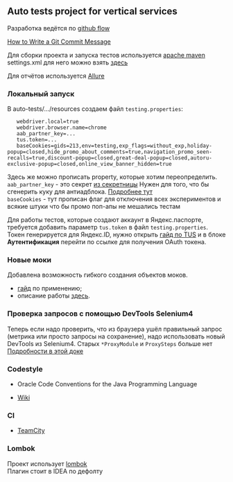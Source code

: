 ## Auto tests project for vertical services

Разработка ведётся по [github flow](https://guides.github.com/introduction/flow/)

[How to Write a Git Commit Message](http://chris.beams.io/posts/git-commit/)

Для сборки проекта и запуска тестов используется [apache maven](https://maven.apache.org)  
settings.xml для него можно взять [здесь](settings.xml)

Для отчётов используется [Allure](http://allure.qatools.ru)

### Локальный запуск

В auto-tests/.../resources создаем файл `testing.properties`:

```
   webdriver.local=true
   webdriver.browser.name=chrome
   aab_partner_key=...
   tus.token=...
   baseCookies=gids=213,env=testing,exp_flags=without_exp,holiday-popup=closed,hide_promo_about_comments=true,navigation_promo_seen-recalls=true,discount-popup=closed,great-deal-popup=closed,autoru-exclusive-popup=closed,online_view_banner_hidden=true
```

Здесь же можно прописать property, которые хотим переопределить.
`aab_partner_key` - это секрет [из секретницы](https://yav.yandex-team.ru/edit/secret/sec-01dp0t66zeygf580c2j76qjjsd)
Нужен для того, что бы сгенерить куку для антиадблока. [Подробнее тут](docs/anti_ad_block.md)  
`baseCookies` - тут прописан флаг для отключения всех экспериментов и всякие штуки что бы промо поп-апы не мешались
тестам

Для работы тестов, которые создают аккаунт в Яндекс.паспорте, требуется добавить параметр `tus.token` в файл `testing.properties`.
Токен генерируется для Яндекс.ID, нужно открыть [гайд по TUS](https://wiki.yandex-team.ru/tus/#autentifikacija)
и в блоке **Аутентификация** перейти по ссылке для получения OAuth токена.

### Новые моки

Добавлена возможность гибкого создания объектов моков.
- [гайд](https://github.com/YandexClassifieds/auto-tests/blob/master/new_mocks_guide.md) по применению;
- описание работы [здесь](https://github.com/YandexClassifieds/auto-tests/blob/master/new_mocks.md).

### Проверка запросов с помощью DevTools Selenium4

Теперь если надо проверить, что из браузера ушёл правильный запрос (метрика или просто запросы на сохранение), надо
использовать новый DevTools из Selenium4. Старых `*ProxyModule` и `ProxySteps` больше нет  
[Подробности в этой доке](docs/devtools.md)

### Codestyle

- Oracle Code Conventions for the Java Programming Language

- [Wiki](https://wiki.yandex-team.ru/users/vicdev/codestyleautotests)

### CI

- [TeamCity](https://t.vertis.yandex-team.ru/project/Verticals_Testing_Autoru)

### Lombok

Проект использует [lombok](https://projectlombok.org/)  
Плагин стоит в IDEA по дефолту
